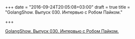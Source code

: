 +++
date = "2016-09-24T20:05:08+03:00"
draft = true
title = "GolangShow. Выпуск 030. Интервью с Робом Пайком."

+++

<p><a href="http://golangshow.com/episode/2015/11-21-030/">GolangShow. Выпуск 030. Интервью с Робом Пайком.</a></p>
